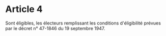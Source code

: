 # Article 4

Sont éligibles, les électeurs remplissant les conditions d'éligibilité prévues par le décret n° 47-1846 du 19 septembre 1947.
